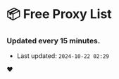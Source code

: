 # :package: Free Proxy List
### Updated every 15 minutes.

- Last updated: `2024-10-22 02:29`

:heart:
